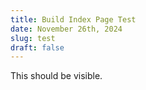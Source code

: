 ```yaml
---
title: Build Index Page Test
date: November 26th, 2024
slug: test
draft: false
---
```


<p>This should be visible.</p>